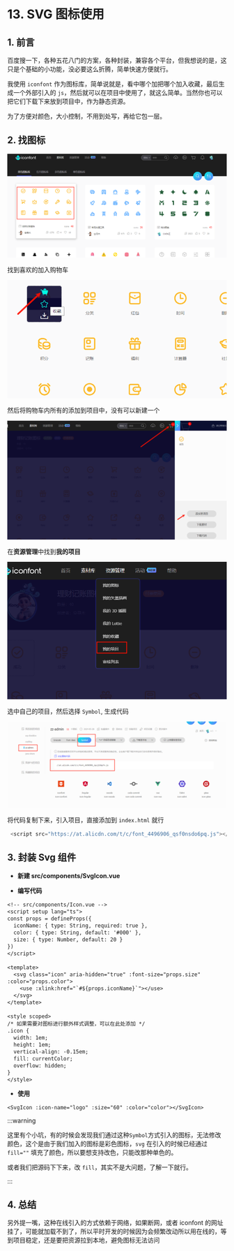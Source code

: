 # 13. SVG 图标使用

## 1. 前言

百度搜一下，各种五花八门的方案，各种封装，兼容各个平台，但我想说的是，这只是个基础的小功能，没必要这么折腾，简单快速方便就行。

我使用 `iconfont` 作为图标库，简单说就是，看中哪个加把哪个加入收藏，最后生成一个外部引入的 `js`，然后就可以在项目中使用了，就这么简单。当然你也可以把它们下载下来放到项目中，作为静态资源。

为了方便对颜色，大小控制，不用到处写，再给它包一层。



## 2. 找图标

![image-20240528161143664](images/image-20240528161143664.png)



找到喜欢的加入购物车

![image-20240528161226279](images/image-20240528161226279.png)



然后将购物车内所有的添加到项目中，没有可以新建一个

![image-20240528161331600](images/image-20240528161331600.png)



在**资源管理**中找到**我的项目**

![image-20240528161434804](images/image-20240528161434804.png)



选中自己的项目，然后选择 `Symbol`, 生成代码

![image-20240528161621123](images/image-20240528161621123.png)



将代码复制下来，引入项目，直接添加到 `index.html` 就行

```js
 <script src="https://at.alicdn.com/t/c/font_4496906_qsf0nsdo6pq.js"></script>
```

## 3. 封装 Svg 组件

- **新建 src/components/SvgIcon.vue**

- **编写代码**

```vue
<!-- src/components/Icon.vue -->
<script setup lang="ts">
const props = defineProps({
  iconName: { type: String, required: true },
  color: { type: String, default: '#000' },
  size: { type: Number, default: 20 }
})
</script>

<template>
  <svg class="icon" aria-hidden="true" :font-size="props.size" :color="props.color">
    <use :xlink:href="`#${props.iconName}`"></use>
  </svg>
</template>

<style scoped>
/* 如果需要对图标进行额外样式调整，可以在此处添加 */
.icon {
  width: 1em;
  height: 1em;
  vertical-align: -0.15em;
  fill: currentColor;
  overflow: hidden;
}
</style>

```

- **使用**

```vue
<SvgIcon :icon-name="logo" :size="60" :color="color"></SvgIcon>
```

:::warning

这里有个小坑，有的时候会发现我们通过这种`Symbol`方式引入的图标，无法修改颜色，这个是由于我们加入的图标是彩色图标，`svg` 在引入的时候已经通过 `fill=""` 填充了颜色，所以要想支持改色，只能改那种单色的。

或者我们把源码下下来，改 `fill`，其实不是大问题，了解一下就行。

:::



## 4. 总结

另外提一嘴，这种在线引入的方式依赖于网络，如果断网，或者 iconfont 的网址挂了，可能就加载不到了，所以平时开发的时候因为会频繁改动所以用在线的，等到项目稳定，还是要把资源拉到本地，避免图标无法访问